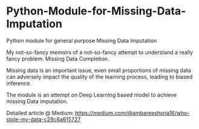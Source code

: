 # Python-Module-for-Missing-Data-Imputation

Python module for general purpose Missing Data Imputation

My not-so-fancy memoirs of a not-so-fancy attempt to understand a really fancy problem: Missing Data Completion. 

Missing data is an important issue, even small proportions of missing data can adversely impact the quality of the learning process, leading to biased inference.

The module is an attempt on Deep Learning based model to achieve missing Data imputation. 

Detailed article @ Medium: https://medium.com/@ambareeshsrja16/who-stole-my-data-c29c6a615727